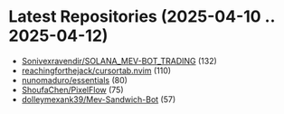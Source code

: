 # Latest Repositories (2025-04-10 .. 2025-04-12)

- [Sonivexravendir/SOLANA_MEV-BOT_TRADING](https://github.com/Sonivexravendir/SOLANA_MEV-BOT_TRADING) (132)
- [reachingforthejack/cursortab.nvim](https://github.com/reachingforthejack/cursortab.nvim) (110)
- [nunomaduro/essentials](https://github.com/nunomaduro/essentials) (80)
- [ShoufaChen/PixelFlow](https://github.com/ShoufaChen/PixelFlow) (75)
- [dolleymexank39/Mev-Sandwich-Bot](https://github.com/dolleymexank39/Mev-Sandwich-Bot) (57)
